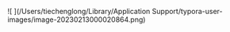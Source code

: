 ![ ](/Users/tiechenglong/Library/Application Support/typora-user-images/image-20230213000020864.png)

